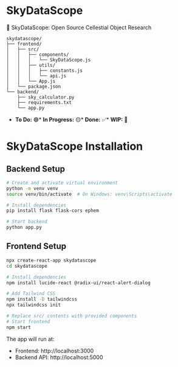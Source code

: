 # SkyDataScope
🔴 SkyDataScope: Open Source Cellestial Object Research 


```console
skydatascope/
├── frontend/
│   ├── src/
│   │   ├── components/
│   │   │   └── SkyDataScope.js
│   │   ├── utils/
│   │   │   ├── constants.js
│   │   │   └── api.js
│   │   └── App.js
│   └── package.json
└── backend/
    ├── sky_calculator.py
    ├── requirements.txt
    └── app.py
```

* **To Do:** 🟢* **In Progress:** 🟡* **Done:** ✅* **WIP:** 🔴
  
# SkyDataScope Installation

## Backend Setup
```bash
# Create and activate virtual environment
python -m venv venv
source venv/bin/activate  # On Windows: venv\Scripts\activate

# Install dependencies
pip install flask flask-cors ephem

# Start backend
python app.py
```

## Frontend Setup
```bash
npx create-react-app skydatascope
cd skydatascope

# Install dependencies
npm install lucide-react @radix-ui/react-alert-dialog

# Add Tailwind CSS
npm install -D tailwindcss
npx tailwindcss init

# Replace src/ contents with provided components
# Start frontend
npm start
```

The app will run at:
- Frontend: http://localhost:3000
- Backend API: http://localhost:5000
